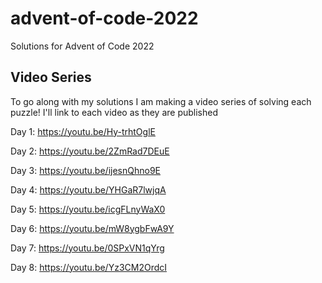 # advent-of-code-2022

Solutions for Advent of Code 2022

## Video Series

To go along with my solutions I am making a video series of solving each puzzle!
I'll link to each video as they are published

Day 1: https://youtu.be/Hy-trhtOglE

Day 2: https://youtu.be/2ZmRad7DEuE

Day 3: https://youtu.be/ijesnQhno9E

Day 4: https://youtu.be/YHGaR7lwjqA

Day 5: https://youtu.be/icgFLnyWaX0

Day 6: https://youtu.be/mW8ygbFwA9Y

Day 7: https://youtu.be/0SPxVN1qYrg

Day 8: https://youtu.be/Yz3CM2OrdcI
